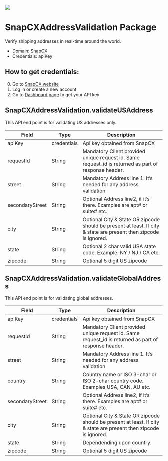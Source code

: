 [![](https://scdn.rapidapi.com/RapidAPI_banner.png)](https://rapidapi.com/package/SnapCXAddressValidation/functions?utm_source=RapidAPIGitHub_SnapCXAddressValidationFunctions&utm_medium=button&utm_content=RapidAPI_GitHub)

# SnapCXAddressValidation Package
Verify shipping addresses in real-time around the world.
* Domain: [SnapCX](https://snapcx.io/) 
* Credentials: apiKey

## How to get credentials: 
0. Go to [SnapCX website](https://snapcx.io/) 
1. Log in or create a new account
2. Go to [Dashboard page](https://developer.snapcx.io/admin/applications) to get your API key

## SnapCXAddressValidation.validateUSAddress
This API end point is for validating US addresses only.

| Field          | Type       | Description
|----------------|------------|----------
| apiKey         | credentials| Api key obtained from SnapCX
| requestId      | String     | Mandatory Client provided unique request id. Same request_id is returned as part of response header.
| street         | String     | Mandatory Address line 1. It’s needed for any address validation
| secondaryStreet| String     | Optional Address line2, if it’s there. Examples are apt# or suite# etc.
| city           | String     | Optional City & State OR zipcode should be present at least. If city & state are present then zipcode is ignored.
| state          | String     | Optional 2 char valid USA state code. Example: NY / NJ / CA etc.
| zipcode        | String     | Optional 5 digit US zipcode

## SnapCXAddressValidation.validateGlobalAddress
This API end point is for validating global addresses.

| Field          | Type       | Description
|----------------|------------|----------
| apiKey         | credentials| Api key obtained from SnapCX
| requestId      | String     | Mandatory Client provided unique request id. Same request_id is returned as part of response header.
| street         | String     | Mandatory Address line 1. It’s needed for any address validation
| country        | String     | Country name or ISO 3-char or ISO 2-char country code. Examples USA, CAN, AU etc.
| secondaryStreet| String     | Optional Address line2, if it’s there. Examples are apt# or suite# etc.
| city           | String     | Optional City & State OR zipcode should be present at least. If city & state are present then zipcode is ignored.
| state          | String     | Dependending upon country.
| zipcode        | String     | Optional 5 digit US zipcode

